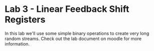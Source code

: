 # Lab 3 - Linear Feedback Shift Registers

In this lab we'll use some simple binary operations to create very long random streams. Check out the lab document on moodle for more information.